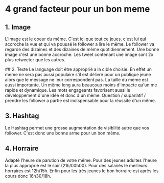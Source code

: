 # 4 grand facteur pour un bon meme 
## 1. Image
L'image est le coeur du même.
C'est ici que tout ce joues, c'est lui qui accroche la vue et qui va pouusé le follower a lire le même.
Le follower va regardé des dizaines et des dizaines de même quotidiennement. 
Une bonne image c'est une bonne accroche.
Les tweet contenant une image sont 2x plus retweeter que les autres.

## 2. Texte
Le language doit être approprié a la cible choisie.
En effet un meme ne sera pas aussi populaire s'il est délivré 
pour un publique jeune alors que le message ne leur correspondent pas.
La taille du meme est aussi importante.
Un même long aura beaucoup moins d'impacte qu'un me rapide et dynamique.
Les mots engageants favorisent aussi le développement d'une idée et donc d'un même.
Question / suparlatif / prendre les follower a partie est indispensable pour la réussite d'un même.

## 3. Hashtag
Le Hashtag permet une grosse augmentation de visibilité autre que vos follower.
C'est donc une bonne arme pour un bon même.

## 4. Horraire
Adapté l'heure de parution de votre même.
Pour des jeunes adultes l'heure la plus approprié est le soir (21h/00h00).
Pour des salariés le meilleurs horraires est 12h/15h.
Enfin pour les très jeunes le bon horraire est après les cours donc 16h30/18h.
